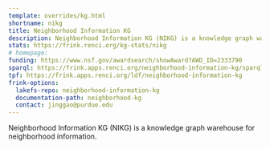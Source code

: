 ```yaml
---
template: overrides/kg.html
shortname: nikg
title: Neighborhood Information KG
description: Neighborhood Information KG (NIKG) is a knowledge graph warehouse for neighborhood information.
stats: https://frink.renci.org/kg-stats/nikg
# homepage: 
funding: https://www.nsf.gov/awardsearch/showAward?AWD_ID=2333790
sparql: https://frink.apps.renci.org/neighborhood-information-kg/sparql
tpf: https://frink.apps.renci.org/ldf/neighborhood-information-kg
frink-options:
  lakefs-repo: neighborhood-information-kg
  documentation-path: neighborhood-kg
  contact: jinggao@purdue.edu
---
```

Neighborhood Information KG (NIKG) is a knowledge graph warehouse for neighborhood information.

